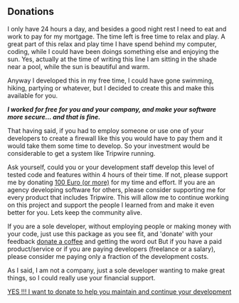 ## Donations
I only have 24 hours a day, and besides a good night rest I need to eat and work to pay for my mortgage.
The time left is free time to relax and play. A great part of this relax and play time I have spend behind my computer, coding, while I could have been doings something else and enjoying the sun.
Yes, actually at the time of writing this line I am sitting in the shade near a pool, while the sun is beautiful and warm.

Anyway I developed this in my free time, I could have gone swimming, hiking, partying or whatever, but I decided to create this and make this available for you.

***I worked for free for you and your company, and make your software more secure... and that is fine.***

That having said, if you had to employ someone or use one of your developers to create a firewall like this you would have to pay them and it would take them some time to develop.
So your investment would be considerable to get a system like Tripwire running.

Ask yourself, could you or your development staff develop this level of tested code and features within 4 hours of their time.
If not, please support me by donating [100 Euro (or more)](https://helpforhealth.thrivecart.com/tripwire-development-donation/) for my time and effort. If you are an agency developing software for others, please consider supporting me for every product that includes Tripwire.
This will allow me to continue working on this project and support the people I learned from and make it even better for you. Lets keep the community alive.

If you are a sole developer, without employing people or making money with your code, just use this package as you see fit, and 'donate' with your feedback
[donate a coffee](https://helpforhealth.thrivecart.com/tripwire-coffee-donation/) and getting the word out
But if you have a paid product/service or if you are paying developers (freelance or a salary), please consider me paying only a fraction of the development costs.

As I said, I am not a company, just a sole developer wanting to make great things, so I could really use your financial support.

[YES !!! I want to donate to help you maintain and continue your development](https://helpforhealth.thrivecart.com/tripwire-development-donation/)
